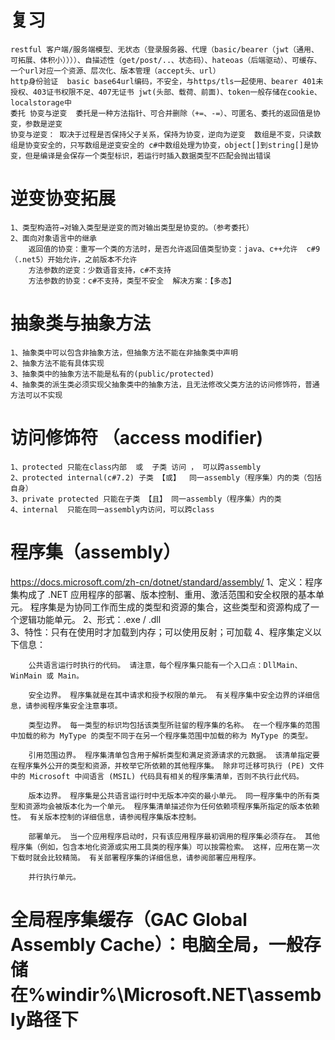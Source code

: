 # 复习
    restful 客户端/服务端模型、无状态（登录服务器、代理（basic/bearer（jwt（通用、可拓展、体积小））））、自描述性（get/post/..、状态码）、hateoas（后端驱动）、可缓存、一个url对应一个资源、层次化、版本管理（accept头、url）
    http身份验证  basic base64url编码，不安全，与https/tls一起使用、bearer 401未授权、403证书权限不足、407无证书 jwt(头部、载荷、前面)、token一般存储在cookie、localstorage中
    委托 协变与逆变  委托是一种方法指针、可合并删除（+=、-=）、可匿名、委托的返回值是协变，参数是逆变
    协变与逆变： 取决于过程是否保持父子关系，保持为协变，逆向为逆变  数组是不变，只读数组是协变安全的，只写数组是逆变安全的 c#中数组处理为协变，object[]到string[]是协变，但是编译是会保存一个类型标识，若运行时插入数据类型不匹配会抛出错误

# 逆变协变拓展
    1、类型构造符→对输入类型是逆变的而对输出类型是协变的。（参考委托）
    2、面向对象语言中的继承
        返回值的协变：重写一个类的方法时，是否允许返回值类型协变：java、c++允许  c#9（.net5）开始允许，之前版本不允许
        方法参数的逆变：少数语音支持，c#不支持
        方法参数的协变：c#不支持，类型不安全  解决方案：【多态】



# 抽象类与抽象方法
    1、抽象类中可以包含非抽象方法，但抽象方法不能在非抽象类中声明
    2、抽象方法不能有具体实现
    3、抽象类中的抽象方法不能是私有的(public/protected)
    4、抽象类的派生类必须实现父抽象类中的抽象方法，且无法修改父类方法的访问修饰符，普通方法可以不实现



# 访问修饰符 （access modifier)
    1、protected 只能在class内部  或  子类 访问 ， 可以跨assembly
    2、protected internal(c#7.2) 子类 【或】  同一assembly（程序集）内的类（包括自身）
    3、private protected 只能在子类 【且】 同一assembly（程序集）内的类
    4、internal  只能在同一assembly内访问，可以跨class

# 程序集（assembly） 
https://docs.microsoft.com/zh-cn/dotnet/standard/assembly/
    1、定义：程序集构成了 .NET 应用程序的部署、版本控制、重用、激活范围和安全权限的基本单元。 程序集是为协同工作而生成的类型和资源的集合，这些类型和资源构成了一个逻辑功能单元。
    2、形式：.exe / .dll  
    3、特性：只有在使用时才加载到内存；可以使用反射；可加载
    4、程序集定义以下信息：

        公共语言运行时执行的代码。 请注意，每个程序集只能有一个入口点：DllMain、WinMain 或 Main。

        安全边界。 程序集就是在其中请求和授予权限的单元。 有关程序集中安全边界的详细信息，请参阅程序集安全注意事项。

        类型边界。 每一类型的标识均包括该类型所驻留的程序集的名称。 在一个程序集的范围中加载的称为 MyType 的类型不同于在另一个程序集范围中加载的称为 MyType 的类型。

        引用范围边界。 程序集清单包含用于解析类型和满足资源请求的元数据。 该清单指定要在程序集外公开的类型和资源，并枚举它所依赖的其他程序集。 除非可迁移可执行 (PE) 文件中的 Microsoft 中间语言 (MSIL) 代码具有相关的程序集清单，否则不执行此代码。

        版本边界。 程序集是公共语言运行时中无版本冲突的最小单元。 同一程序集中的所有类型和资源均会被版本化为一个单元。 程序集清单描述你为任何依赖项程序集所指定的版本依赖性。 有关版本控制的详细信息，请参阅程序集版本控制。

        部署单元。 当一个应用程序启动时，只有该应用程序最初调用的程序集必须存在。 其他程序集（例如，包含本地化资源或实用工具类的程序集）可以按需检索。 这样，应用在第一次下载时就会比较精简。 有关部署程序集的详细信息，请参阅部署应用程序。

        并行执行单元。


# 全局程序集缓存（GAC  Global Assembly Cache）：电脑全局，一般存储在%windir%\Microsoft.NET\assembly路径下